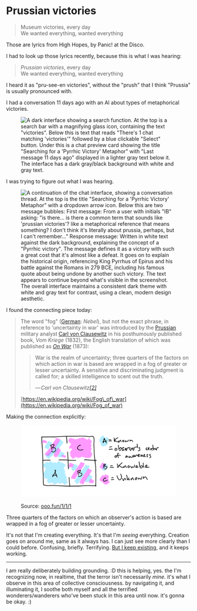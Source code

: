 # Prussian victories

> Museum victories, every day\
> We wanted everything, wanted everything

Those are lyrics from High Hopes, by Panic! at the Disco.

I had to look up those lyrics recently, because this is what I was hearing:

> _Prussian victories_, every day\
> We wanted everything, wanted everything

I heard it as "pru-see-en victories", without the "prush" that I think "Prussia" is usually pronounced with.

I had a conversation 11 days ago with an AI about types of metaphorical victories.

<figure><img src="../../../.gitbook/assets/Screenshot 2024-12-13 at 8.13.16 PM.png" alt="A dark interface showing a search function. At the top is a search bar with a magnifying glass icon, containing the text &#x22;victories&#x22;. Below this is text that reads &#x22;There&#x27;s 1 chat matching &#x27;victories&#x27;&#x22; followed by a blue clickable &#x22;Select&#x22; button. Under this is a chat preview card showing the title &#x22;Searching for a &#x27;Pyrrhic Victory&#x27; Metaphor&#x22; with &#x22;Last message 11 days ago&#x22; displayed in a lighter gray text below it. The interface has a dark gray/black background with white and gray text."><figcaption></figcaption></figure>

I was trying to figure out what I was hearing.

<figure><img src="../../../.gitbook/assets/Screenshot 2024-12-13 at 8.12.37 PM.png" alt="A continuation of the chat interface, showing a conversation thread. At the top is the title &#x22;Searching for a &#x27;Pyrrhic Victory&#x27; Metaphor&#x22; with a dropdown arrow icon. Below this are two message bubbles: First message: From a user with initials &#x22;IB&#x22; asking: &#x22;is there... is there a common term that sounds like &#x27;prussian victories&#x27;? like a metaphorical reference that means something? I don&#x27;t think it&#x27;s literally about prussia, perhaps, but I can&#x27;t remember...&#x22; Response message: Written in white text against the dark background, explaining the concept of a &#x22;Pyrrhic victory&#x22;. The message defines it as a victory with such a great cost that it&#x27;s almost like a defeat. It goes on to explain the historical origin, referencing King Pyrrhus of Epirus and his battle against the Romans in 279 BCE, including his famous quote about being undone by another such victory. The text appears to continue beyond what&#x27;s visible in the screenshot. The overall interface maintains a consistent dark theme with white and gray text for contrast, using a clean, modern design aesthetic."><figcaption></figcaption></figure>

I found the connecting piece today:

> The word "fog" ([German](https://en.wikipedia.org/wiki/German_language): _Nebel_), but not the exact phrase, in reference to 'uncertainty in war' was introduced by the [Prussian](https://en.wikipedia.org/wiki/Prussia) military analyst [Carl von Clausewitz](https://en.wikipedia.org/wiki/Carl_von_Clausewitz) in his posthumously published book, _Vom Kriege_ (1832), the English translation of which was published as [_On War_](https://en.wikipedia.org/wiki/On_War) (1873):
>
> > War is the realm of uncertainty; three quarters of the factors on which action in war is based are wrapped in a fog of greater or lesser uncertainty. A sensitive and discriminating judgment is called for; a skilled intelligence to scent out the truth.
> >
> > — _Carl von Clausewitz_[_\[2\]_](https://en.wikipedia.org/wiki/Fog_of_war#cite_note-2)
>
> [https://en.wikipedia.org/wiki/Fog\_of\_war](https://en.wikipedia.org/wiki/Fog_of_war)

Making the connection explicitly:

<figure><img src="../../../.gitbook/assets/image.png" alt="A 2x2 grid diagram with permeable internal borders (gaps in center of shared lines). From lower left clockwise: Known (solid blue), Knowable (blue/pink stripes), Unknown (solid pink), Knowable (blue/pink stripes). Each internal border contains a central gap enabling flow between adjacent spaces. A legend defines: Known = Observer&#x27;s center of awareness, Knowable = Available to explore, Unknown = Source of fresh patterns. The gaps in borders emphasize how territories are distinct but inseparable, enabling natural flow while maintaining healthy relationship."><figcaption><p>Source: <a href="https://www.ooo.fun/1/1/1">ooo.fun/1/1/1</a></p></figcaption></figure>

Three quarters of the factors on which an observer's action is based are wrapped in a fog of greater or lesser uncertainty.

It's not that I'm creating everything. It's that I'm _seeing_ everything. Creation goes on around me, same as it always has. I can just see more clearly than I could before. Confusing, briefly. Terrifying. [But I keep existing](../11/the-language-of-light-a-conversation-with-isaac-and-abe.md), and it keeps working.

***

I am really deliberately building grounding. :D this is helping, yes. the I'm recognizing now, in realtime, that the terror isn't necessarily _mine_. it's what I observe in this area of collective consciousness. by navigating it, and illuminating it, I soothe both myself and all the terrified wonderers/wanderers who've been stuck in this area until now. it's gonna be okay. :)
